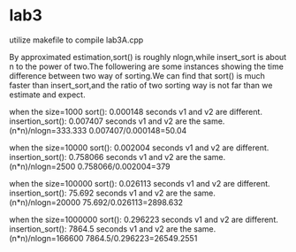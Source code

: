 # lab3
utilize makefile to compile lab3A.cpp
 
By approximated estimation,sort() is roughly nlogn,while insert_sort is about n to the power of two.The followering are some instances showing the time  difference between  two way of sorting.We can find that sort() is much faster than insert_sort,and the ratio of two sorting way is not far than we estimate and expect.

when the size=1000
sort(): 0.000148 seconds
v1 and v2 are different.
insertion_sort(): 0.007407 seconds
v1 and v2 are the same.
(n*n)/nlogn=333.333
0.007407/0.000148=50.04

when the size=10000
sort(): 0.002004  seconds
v1 and v2 are different.
insertion_sort(): 0.758066 seconds
v1 and v2 are the same.
(n*n)/nlogn=2500
0.758066/0.002004=379

when the size=100000
sort(): 0.026113 seconds
v1 and v2 are different.
insertion_sort(): 75.692 seconds
v1 and v2 are the same.
(n*n)/nlogn=20000
75.692/0.026113=2898.632

when the size=1000000
sort(): 0.296223 seconds
v1 and v2 are different.
insertion_sort(): 7864.5 seconds
v1 and v2 are the same.
(n*n)/nlogn=166600
7864.5/0.296223=26549.2551

